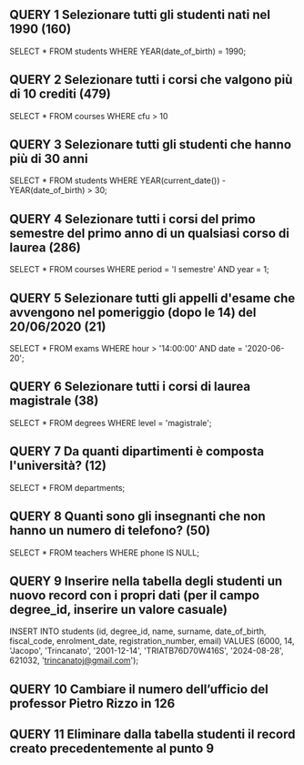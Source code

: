 ## QUERY 1 Selezionare tutti gli studenti nati nel 1990 (160)
SELECT *
FROM students
WHERE YEAR(date_of_birth) = 1990;

## QUERY 2 Selezionare tutti i corsi che valgono più di 10 crediti (479)
SELECT *
FROM courses
WHERE cfu > 10

## QUERY 3 Selezionare tutti gli studenti che hanno più di 30 anni
SELECT *
FROM students
WHERE YEAR(current_date()) - YEAR(date_of_birth) > 30;

## QUERY 4 Selezionare tutti i corsi del primo semestre del primo anno di un qualsiasi corso di laurea (286)
SELECT *
FROM courses
WHERE period = 'I semestre'
AND year = 1;

## QUERY 5 Selezionare tutti gli appelli d'esame che avvengono nel pomeriggio (dopo le 14) del 20/06/2020 (21)
SELECT *
FROM exams
WHERE hour > '14:00:00'
AND date = '2020-06-20';

## QUERY 6 Selezionare tutti i corsi di laurea magistrale (38)
SELECT *
FROM degrees
WHERE level = 'magistrale';

## QUERY 7 Da quanti dipartimenti è composta l'università? (12)
SELECT *
FROM departments;

## QUERY 8 Quanti sono gli insegnanti che non hanno un numero di telefono? (50)
SELECT *
FROM teachers
WHERE phone IS NULL;

## QUERY 9 Inserire nella tabella degli studenti un nuovo record con i propri dati (per il campo degree_id, inserire un valore casuale)
INSERT INTO students (id, degree_id, name, surname, date_of_birth, fiscal_code, enrolment_date, registration_number, email)
VALUES (6000, 14, 'Jacopo', 'Trincanato', '2001-12-14', 'TRIATB76D70W416S', '2024-08-28', 621032, 'trincanatoj@gmail.com');

## QUERY 10 Cambiare il numero dell’ufficio del professor Pietro Rizzo in 126
## QUERY 11 Eliminare dalla tabella studenti il record creato precedentemente al punto 9